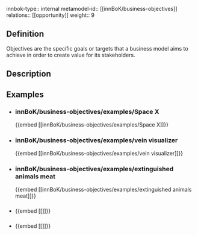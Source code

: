 
innbok-type:: internal
metamodel-id:: [[innBoK/business-objectives]]
relations:: [[opportunity]]
weight:: 9

## Definition
Objectives are the specific goals or targets that a business model aims to achieve in order to create value for its stakeholders.
## Description
## Examples
- ### innBoK/business-objectives/examples/Space X
	{{embed [[innBoK/business-objectives/examples/Space X]]}}
- ### innBoK/business-objectives/examples/vein visualizer
	{{embed [[innBoK/business-objectives/examples/vein visualizer]]}}
- ### innBoK/business-objectives/examples/extinguished animals meat
	{{embed [[innBoK/business-objectives/examples/extinguished animals meat]]}}
- ### 
	{{embed [[]]}}
- ### 
	{{embed [[]]}}


